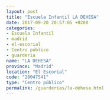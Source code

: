 ```yaml
---
layout: post
title: "Escuela Infantil LA DEHESA"
date: 2017-09-20 20:57:05 +0200
categories:
- Escuela Infantil
- madrid
- el-escorial
- Centro público
- guarderia
name: "LA DEHESA"
province: "Madrid"
location: "El Escorial"
code: "28047541"
type: "Centro público"
permalink: /guarderias/la-dehesa.html
---
```

